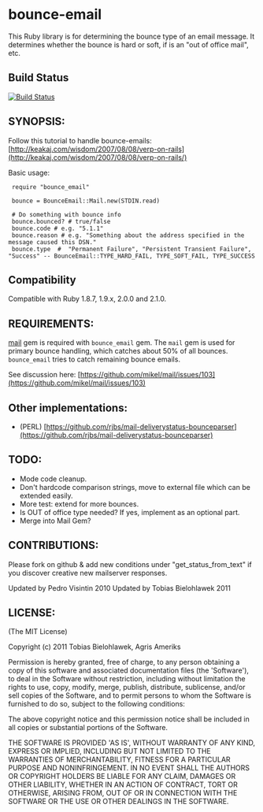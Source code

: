 # bounce-email

This Ruby library is for determining the bounce type of an email message. It determines whether the bounce is hard or soft, if is an "out of office mail", etc.

## Build Status
[![Build Status](https://api.travis-ci.org/livebg/bounce_email.png)](https://travis-ci.org/livebg/bounce_email)

## SYNOPSIS:

Follow this tutorial to handle bounce-emails: [http://keakaj.com/wisdom/2007/08/08/verp-on-rails](http://keakaj.com/wisdom/2007/08/08/verp-on-rails/)

Basic usage:

     require "bounce_email"

     bounce = BounceEmail::Mail.new(STDIN.read)

     # Do something with bounce info
     bounce.bounced? # true/false
     bounce.code # e.g. "5.1.1"
     bounce.reason # e.g. "Something about the address specified in the message caused this DSN."
     bounce.type  #  "Permanent Failure", "Persistent Transient Failure", "Success" -- BounceEmail::TYPE_HARD_FAIL, TYPE_SOFT_FAIL, TYPE_SUCCESS


## Compatibility

Compatible with Ruby 1.8.7, 1.9.x, 2.0.0 and 2.1.0.

## REQUIREMENTS:

[mail](http://rubygems.org/gems/mail) gem is required with `bounce_email` gem.
The `mail` gem is used for primary bounce handling, which catches about 50% of
all bounces. `bounce_email` tries to catch remaining bounce emails.

See discussion here: [https://github.com/mikel/mail/issues/103](https://github.com/mikel/mail/issues/103)

## Other implementations:

  * (PERL) [https://github.com/rjbs/mail-deliverystatus-bounceparser](https://github.com/rjbs/mail-deliverystatus-bounceparser)


## TODO:

  * Mode code cleanup.
  * Don't hardcode comparison strings, move to external file which can be extended easily.
  * More test: extend for more bounces.
  * Is OUT of office type needed? If yes, implement as an optional part.
  * Merge into Mail Gem?

## CONTRIBUTIONS:

Please fork on github & add new conditions under "get_status_from_text" if you discover creative new mailserver responses.

Updated by Pedro Visintin 2010
Updated by Tobias Bielohlawek 2011


## LICENSE:

(The MIT License)

Copyright (c) 2011 Tobias Bielohlawek, Agris Ameriks

Permission is hereby granted, free of charge, to any person obtaining
a copy of this software and associated documentation files (the
'Software'), to deal in the Software without restriction, including
without limitation the rights to use, copy, modify, merge, publish,
distribute, sublicense, and/or sell copies of the Software, and to
permit persons to whom the Software is furnished to do so, subject to
the following conditions:

The above copyright notice and this permission notice shall be
included in all copies or substantial portions of the Software.

THE SOFTWARE IS PROVIDED 'AS IS', WITHOUT WARRANTY OF ANY KIND,
EXPRESS OR IMPLIED, INCLUDING BUT NOT LIMITED TO THE WARRANTIES OF
MERCHANTABILITY, FITNESS FOR A PARTICULAR PURPOSE AND NONINFRINGEMENT.
IN NO EVENT SHALL THE AUTHORS OR COPYRIGHT HOLDERS BE LIABLE FOR ANY
CLAIM, DAMAGES OR OTHER LIABILITY, WHETHER IN AN ACTION OF CONTRACT,
TORT OR OTHERWISE, ARISING FROM, OUT OF OR IN CONNECTION WITH THE
SOFTWARE OR THE USE OR OTHER DEALINGS IN THE SOFTWARE.
